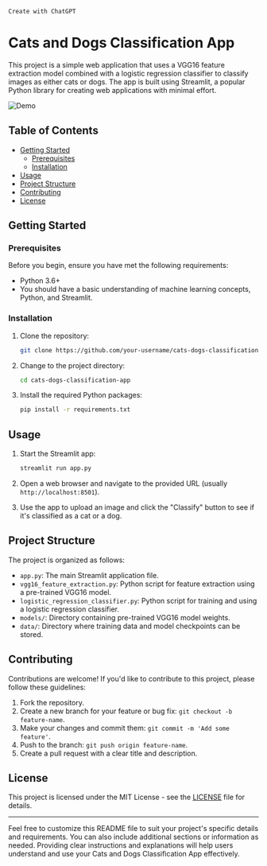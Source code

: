 `Create with ChatGPT`
# Cats and Dogs Classification App

This project is a simple web application that uses a VGG16 feature extraction model combined with a logistic regression classifier to classify images as either cats or dogs. The app is built using Streamlit, a popular Python library for creating web applications with minimal effort.

![Demo](demo.png)

## Table of Contents

- [Getting Started](#getting-started)
  - [Prerequisites](#prerequisites)
  - [Installation](#installation)
- [Usage](#usage)
- [Project Structure](#project-structure)
- [Contributing](#contributing)
- [License](#license)

## Getting Started

### Prerequisites

Before you begin, ensure you have met the following requirements:

- Python 3.6+
- You should have a basic understanding of machine learning concepts, Python, and Streamlit.

### Installation

1. Clone the repository:

   ```bash
   git clone https://github.com/your-username/cats-dogs-classification-app.git
   ```

2. Change to the project directory:

   ```bash
   cd cats-dogs-classification-app
   ```

3. Install the required Python packages:

   ```bash
   pip install -r requirements.txt
   ```

## Usage

1. Start the Streamlit app:

   ```bash
   streamlit run app.py
   ```

2. Open a web browser and navigate to the provided URL (usually `http://localhost:8501`).

3. Use the app to upload an image and click the "Classify" button to see if it's classified as a cat or a dog.

## Project Structure

The project is organized as follows:

- `app.py`: The main Streamlit application file.
- `vgg16_feature_extraction.py`: Python script for feature extraction using a pre-trained VGG16 model.
- `logistic_regression_classifier.py`: Python script for training and using a logistic regression classifier.
- `models/`: Directory containing pre-trained VGG16 model weights.
- `data/`: Directory where training data and model checkpoints can be stored.

## Contributing

Contributions are welcome! If you'd like to contribute to this project, please follow these guidelines:

1. Fork the repository.
2. Create a new branch for your feature or bug fix: `git checkout -b feature-name`.
3. Make your changes and commit them: `git commit -m 'Add some feature'`.
4. Push to the branch: `git push origin feature-name`.
5. Create a pull request with a clear title and description.

## License

This project is licensed under the MIT License - see the [LICENSE](LICENSE) file for details.

---

Feel free to customize this README file to suit your project's specific details and requirements. You can also include additional sections or information as needed. Providing clear instructions and explanations will help users understand and use your Cats and Dogs Classification App effectively.
